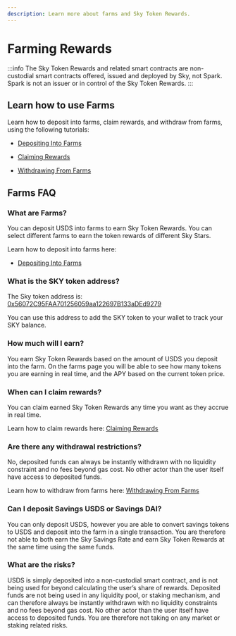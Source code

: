 ```yaml
---
description: Learn more about farms and Sky Token Rewards.
---
```


# Farming Rewards

:::info
The Sky Token Rewards and related smart contracts are non-custodial smart contracts offered, issued and deployed by Sky, not Spark. Spark is not an issuer or in control of the Sky Token Rewards.
:::

## Learn how to use Farms

Learn how to deposit into farms, claim rewards, and withdraw from farms, using the following tutorials:

- [Depositing Into Farms](/user-guides/farming-rewards/depositing-into-farms)

- [Claiming Rewards](/user-guides/farming-rewards/claiming-rewards)

- [Withdrawing From Farms](/user-guides/farming-rewardss/withdrawing-from-farms)

## Farms FAQ

### What are Farms?

You can deposit USDS into farms to earn Sky Token Rewards. You can select different farms to earn the token rewards of different Sky Stars.

Learn how to deposit into farms here:

- [Depositing Into Farms](/user-guides/farming-rewards/depositing-into-farms)

### What is the SKY token address?

The Sky token address is: [0x56072C95FAA701256059aa122697B133aDEd9279](https://etherscan.io/token/0x56072C95FAA701256059aa122697B133aDEd9279)

You can use this address to add the SKY token to your wallet to track your SKY balance.

### How much will I earn?

You earn Sky Token Rewards based on the amount of USDS you deposit into the farm. On the farms page you will be able to see how many tokens you are earning in real time, and the APY based on the current token price.

### When can I claim rewards?

You can claim earned Sky Token Rewards any time you want as they accrue in real time.

Learn how to claim rewards here: [Claiming Rewards](/user-guides/farming-rewards/claiming-rewards)

### Are there any withdrawal restrictions?

No, deposited funds can always be instantly withdrawn with no liquidity constraint and no fees beyond gas cost. No other actor than the user itself have access to deposited funds.

Learn how to withdraw from farms here: [Withdrawing From Farms](/user-guides/farming-rewards/withdrawing-from-farms)

### Can I deposit Savings USDS or Savings DAI?

You can only deposit USDS, however you are able to convert savings tokens to USDS and deposit into the farm in a single transaction. You are therefore not able to both earn the Sky Savings Rate and earn Sky Token Rewards at the same time using the same funds.

### What are the risks?

USDS is simply deposited into a non-custodial smart contract, and is not being used for beyond calculating the user’s share of rewards. Deposited funds are not being used in any liquidity pool, or staking mechanism, and can therefore always be instantly withdrawn with no liquidity constraints and no fees beyond gas cost. No other actor than the user itself have access to deposited funds. You are therefore not taking on any market or staking related risks.
